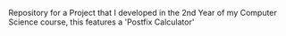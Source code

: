 Repository for a Project that I developed in the 2nd Year of my Computer Science course, this features a 'Postfix Calculator'
